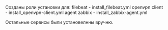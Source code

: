 Созданы роли установки  для:
filebeat - install_filebeat.yml
openvpn client - install_openvpn-client.yml
agent zabbix - install_zabbix-agent.yml	

Oстальные сервисы были установелнны вручню.

